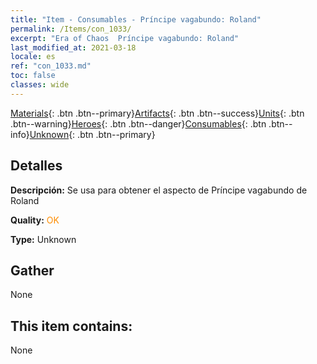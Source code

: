 ```yaml
---
title: "Item - Consumables - Príncipe vagabundo: Roland"
permalink: /Items/con_1033/
excerpt: "Era of Chaos  Príncipe vagabundo: Roland"
last_modified_at: 2021-03-18
locale: es
ref: "con_1033.md"
toc: false
classes: wide
---
```

 [Materials](/es/Items/){: .btn .btn--primary}[Artifacts](/es/Items/Artifacts/){: .btn .btn--success}[Units](/es/Items/Units/){: .btn .btn--warning}[Heroes](/es/Items/Heroes/){: .btn .btn--danger}[Consumables](/es/Items/Consumables/){: .btn .btn--info}[Unknown](/es/Items/Unknown/){: .btn .btn--primary}

## Detalles
 **Descripción:** Se usa para obtener el aspecto de Príncipe vagabundo de Roland

 **Quality:** <span style="color: #FF8C00">OK</span>

 **Type:** Unknown

## Gather

  None

## This item contains:

  None

